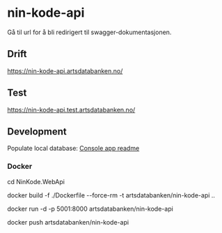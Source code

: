 # nin-kode-api
Gå til url for å bli redirigert til swagger-dokumentasjonen.

## Drift
https://nin-kode-api.artsdatabanken.no/

## Test
https://nin-kode-api.test.artsdatabanken.no/

## Development

Populate local database: [Console app readme](./NIN.Console/README.md)

### Docker

cd NinKode.WebApi

docker build -f ./Dockerfile --force-rm -t artsdatabanken/nin-kode-api ..

docker run -d -p 5001:8000 artsdatabanken/nin-kode-api

docker push artsdatabanken/nin-kode-api
